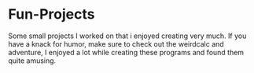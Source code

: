 # Fun-Projects
Some small projects I worked on that i enjoyed creating very much.
If you have a knack for humor, make sure to check out the weirdcalc and adventure, I enjoyed a lot while creating these programs and found them quite amusing.
